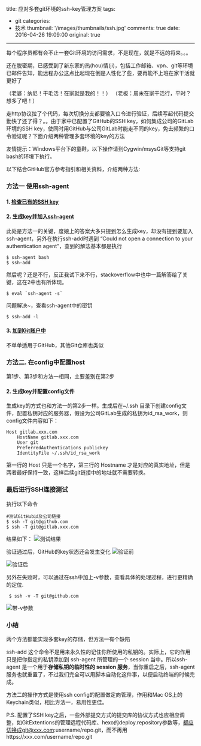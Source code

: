 title: 应对多套git环境的ssh-key管理方案
tags:
  - git
categories:
  - 技术
thumbnail: '/images/thumbnails/ssh.jpg'
comments: true
date: 2016-04-26 19:09:00
original: true

---
每个程序员都有会不止一套Git环境的访问需求，不是现在，就是不远的将来。。。
<!-- more -->
还在脱密期，已感受到了新东家的热(hou)情(ji)，包括工作邮箱、vpn、git等环境已邮件告知，能远程办公这点比起现在倒是人性化了些，要再能不上班在家干活就更好了

（老婆：纳尼！干毛活！在家就是我的！！）
（老板：周末在家干活行，平时？想多了吧！）

走http协议拉了个代码，每次切换分支都要输入口令进行验证，后续写起代码提交勤快了还了得？。。由于家中已配置了GitHub的SSH key，如何集成公司的GitLab环境的SSH key，使同时用GitHub与公司GitLab时能走不同的key，免去频繁的口令验证呢？下面介绍两种管理多套环境的key的方法

友情提示：Windows平台下的童鞋，以下操作请到Cygwin/msysGit等支持git bash的环境下执行。

以下结合GitHub官方参考指引和相关资料，介绍两种方法:
### 方法一  使用ssh-agent
#### 1.  [检查已有的SSH key](https://help.github.com/articles/checking-for-existing-ssh-keys/)
#### 2.  [生成key并加入ssh-agent](https://help.github.com/articles/generating-a-new-ssh-key-and-adding-it-to-the-ssh-agent/)
此处是方法一的关键，度娘上的答案大多只提到怎么生成key，却没有提到要加入ssh-agent，另外在执行ssh-add时遇到
 “Could not open a connection to your authentication agent”，查到的解法基本都是执行

    $ ssh-agent bash
    $ ssh-add
  然后呢？还是不行，反正我试下来不行，stackoverflow中也中一篇解答给了关键，这在2中也有所体现。

    $ eval `ssh-agent -s`
问题解决~，查看ssh-agent中的密钥

    $ ssh-add -l

#### 3. [加到Git账户中](https://help.github.com/articles/adding-a-new-ssh-key-to-your-github-account/)
不单单适用于GitHub，其他Git仓库也类似

### 方法二. 在config中配置host
第1步、第3步和方法一相同，主要差别在第2步
#### 2. 生成key并配置config文件
生成key的方式也和方法一的第2步一样。生成后在~/.ssh 目录下创建config文件，配置私钥对应的服务器，假设为公司GitLab生成的私钥为id_rsa_work，则config文件内容如下：

    Host gitlab.xxx.com
        HostName gitlab.xxx.com
        User git
        PreferredAuthentications publickey
        IdentityFile ~/.ssh/id_rsa_work

 第一行的 Host 只是一个名字，第三行的 Hostname 才是对应的真实地址，但是两者最好保持一致，这样后续git链接中的地址就不需要转换。

### 最后进行SSH连接测试
执行以下命令

    #测试GitHub以及公司链接
    $ ssh -T git@github.com
    $ ssh -T git@gitlab.xxx.com

结果如下：
![测试结果](/images/posts/git-sshkey/result1.png)

验证通过后，GitHub的key状态还会发生变化
![验证前](/images/posts/git-sshkey/pic1.png)

![验证后](/images/posts/git-sshkey/pic2.png)

另外在失败时，可以通过在ssh中加上-v参数，查看具体的处理过程，进行更精确的定位.

     $ ssh -v -T git@github.com

![带-v参数](/images/posts/git-sshkey/debug.png)

### 小结

两个方法都能实现多套key的存储，但方法一有个缺陷

ssh-add 这个命令不是用来永久性的记住你所使用的私钥的。实际上，它的作用只是把你指定的私钥添加到 ssh-agent 所管理的一个 session 当中。所以ssh-agent 是一个用于**存储私钥的临时性的 session 服务**，当你重启之后，ssh-agent 服务也就重置了，不过我们完全可以用脚本自动化这件事，以便启动终端的时候完成。

方法二的操作方式是使用ssh config的配置做定向管理，作用和Mac OS上的Keychain类似，相比方法一，易用性更佳。

P.S. 配置了SSH key之后，一些外部提交方式的提交库的协议方式也应相应调整，如GitExtentions的管理远程代码库、hexo的deploy.repository参数等，都应切换成git@xxx.com:username/repo.git，而不再用https://xxx.com/username/repo.git